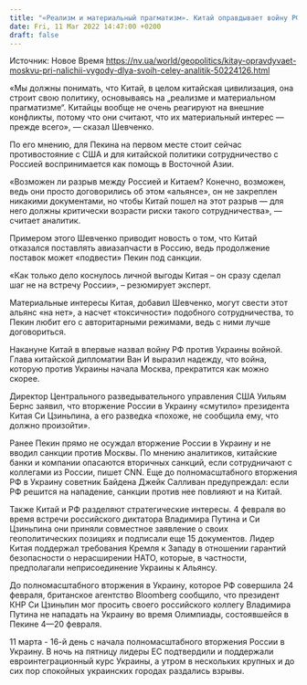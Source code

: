 ```yaml
---
title: "«Реализм и материальный прагматизм». Китай оправдывает войну РФ против Украины борьбой с другим врагом — аналитик"
date: Fri, 11 Mar 2022 14:47:00 +0200
draft: false
---
```

Источник: Новое Время https://nv.ua/world/geopolitics/kitay-opravdyvaet-moskvu-pri-nalichii-vygody-dlya-svoih-celey-analitik-50224126.html


«Мы должны понимать, что Китай, в целом китайская цивилизация, она строит свою политику, основываясь на „реализме и материальном прагматизме“. Китайцы вообще не очень реагируют на внешние конфликты, потому что они считают, что их материальный интерес — прежде всего», — сказал Шевченко.

По его мнению, для Пекина на первом месте стоит сейчас противостояние с США и для китайской политики сотрудничество с Россией воспринимается как помощь в Восточной Азии.

«Возможен ли разрыв между Россией и Китаем? Конечно, возможен, ведь они просто договорились об этом «альянсе», он не закреплен никакими документами, но чтобы Китай пошел на этот разрыв — для него должны критически возрасти риски такого сотрудничества», — считает аналитик.

Примером этого Шевченко приводит новость о том, что Китай отказался поставлять авиазапчасти в Россию, ведь продолжение поставок может «подвести» Пекин под санкции.

«Как только дело коснулось личной выгоды Китая – он сразу сделал шаг не на встречу России», – резюмирует эксперт.

Материальные интересы Китая, добавил Шевченко, могут свести этот альянс «на нет», а насчет «токсичности» подобного сотрудничества, то Пекин любит его с авторитарными режимами, ведь с ними лучше договориться.

Накануне Китай в впервые назвал войну РФ против Украины войной. Глава китайской дипломатии Ван И выразил надежду, что война, которую против Украины начала Москва, прекратится как можно скорее.

Директор Центрального разведывательного управления США Уильям Бернс заявил, что вторжение России в Украину «смутило» президента Китая Си Цзиньпина, а его разведка «похоже, не сообщила ему, что должно произойти».

Ранее Пекин прямо не осуждал вторжение России в Украину и не вводил санкции против Москвы. По мнению аналитиков, китайские банки и компании опасаются вторичных санкций, если сотрудничают с коллегами из России, пишет CNN. Еще до полномасштабного вторжения РФ в Украину советник Байдена Джейк Салливан предупреждал: если РФ решится на нападение, санкции против нее повлияют и на Китай.

Также Китай и РФ разделяют стратегические интересы. 4 февраля во время встречи российского диктатора Владимира Путина и Си Цзиньпина они приняли совместное заявление о своих геополитических позициях и подписали еще 15 документов. Лидер Китая поддержал требования Кремля к Западу в отношении гарантий безопасности о нерасширении НАТО, которые, в частности, предполагали неприсоединение Украины к Альянсу.

До полномасштабного вторжения в Украину, которое РФ совершила 24 февраля, британское агентство Bloomberg сообщило, что президент КНР Си Цзиньпин мог просить своего российского коллегу Владимира Путина не нападать на Украину во время Олимпиады, состоявшейся в Пекине 4—20 февраля.

11 марта - 16-й день с начала полномасштабного вторжения России в Украину. В ночь на пятницу лидеры ЕС подтвердили и поддержали евроинтеграционный курс Украины, а утром в нескольких крупных и до сих пор спокойных украинских городах раздались взрывы.
